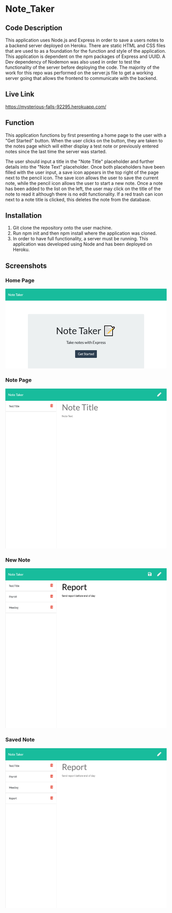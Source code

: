 # Note_Taker
## Code Description
This application uses Node.js and Express in order to save a users notes to a backend server deployed on Heroku. There are static HTML and CSS files that are used to as a foundation for the function and style of the application. This application is dependent on the npm packages of Express and UUID. A Dev dependency of Nodemon was also used in order to test the functionality of the server before deploying the code. The majority of the work for this repo was performed on the server.js file to get a working server going that allows the frontend to communicate with the backend.

## Live Link
https://mysterious-falls-92295.herokuapp.com/

## Function
This application functions by first presenting a home page to the user with a "Get Started" button. When the user clicks on the button, they are taken to the notes page which will either display a test note or previously entered notes since the last time the server was started. 

The user should input a title in the "Note Title" placeholder and further details into the "Note Text" placeholder. Once both placeholders have been filled with the user input, a save icon appears in the top right of the page next to the pencil icon. The save icon allows the user to save the current note, while the pencil icon allows the user to start a new note. Once a note has been added to the list on the left, the user may click on the title of the note to read it although there is no edit functionality. If a red trash can icon next to a note title is clicked, this deletes the note from the database.

## Installation
1. Git clone the repository onto the user machine.
2. Run npm init and then npm install where the application was cloned. 
3. In order to have full functionality, a server must be running. This application was developed using Node and has been deployed on Heroku.

## Screenshots
### Home Page 
![Home Page](./public/assets/images/homePage.jpg)
### Note Page
![Note Page](./public/assets/images/notePage.jpg)
### New Note
![New Note](./public/assets/images/newNote.jpg)
### Saved Note
![Saved Note](./public/assets/images/savedNote.jpg)